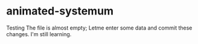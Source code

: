 # animated-systemum
Testing
The file is almost empty; Letme enter some data and commit these changes.
I'm still learning. 

